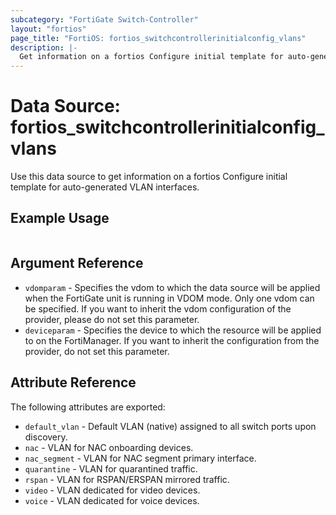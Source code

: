 ```yaml
---
subcategory: "FortiGate Switch-Controller"
layout: "fortios"
page_title: "FortiOS: fortios_switchcontrollerinitialconfig_vlans"
description: |-
  Get information on a fortios Configure initial template for auto-generated VLAN interfaces.
---
```


# Data Source: fortios_switchcontrollerinitialconfig_vlans
Use this data source to get information on a fortios Configure initial template for auto-generated VLAN interfaces.


## Example Usage

```hcl

```

## Argument Reference

* `vdomparam` - Specifies the vdom to which the data source will be applied when the FortiGate unit is running in VDOM mode. Only one vdom can be specified. If you want to inherit the vdom configuration of the provider, please do not set this parameter.
* `deviceparam` - Specifies the device to which the resource will be applied to on the FortiManager. If you want to inherit the configuration from the provider, do not set this parameter.

## Attribute Reference

The following attributes are exported:

* `default_vlan` - Default VLAN (native) assigned to all switch ports upon discovery.
* `nac` - VLAN for NAC onboarding devices.
* `nac_segment` - VLAN for NAC segment primary interface.
* `quarantine` - VLAN for quarantined traffic.
* `rspan` - VLAN for RSPAN/ERSPAN mirrored traffic.
* `video` - VLAN dedicated for video devices.
* `voice` - VLAN dedicated for voice devices.
